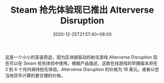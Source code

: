 ﻿---
title: "Steam 抢先体验现已推出 Alterverse Disruption"
date: 2020-12-25T21:57:40+08:00
lastmod: 2020-12-25T16:45:40+08:00
draft: false
authors: ["Zelene"]
description: "这是一个小小的圣诞奇迹，因为区块链驱动的射击游戏 Alterverse Disruption 现在可以在 Steam 抢先体验中使用。根据产品描述，这款在线游戏的早期版本将在 3 到 6 个月内保持抢先体验。Alterverse Disruption 的价格为 18 美元，或者以您当地货币计算的更合理的价格。"
featuredImage: "alterverse-disruption-now-on-steam-early-access.png"
tags: ["Virtual World","虚拟世界","Play to Earn"]
categories: ["news"]
news: ["虚拟世界"]
weight: 
lightgallery: true
pinned: false
recommend: false
recommend1: false
---

这是一个小小的圣诞奇迹，因为区块链驱动的射击游戏 Alterverse Disruption 现在可以在 Steam 抢先体验中使用。根据产品描述，这款在线游戏的早期版本将在 3 到 6 个月内保持抢先体验。Alterverse Disruption 的价格为 18 美元，或者以您当地货币计算的更合理的价格。

<!--more-->

